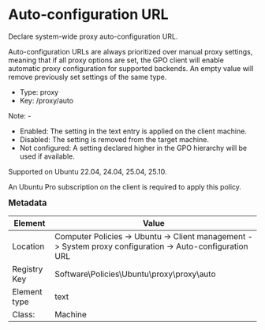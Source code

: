 # Auto-configuration URL

Declare system-wide proxy auto-configuration URL.

Auto-configuration URLs are always prioritized over manual proxy settings, meaning that if all proxy options are set, the GPO client will enable automatic proxy configuration for supported backends. An empty value will remove previously set settings of the same type.


- Type: proxy
- Key: /proxy/auto

Note: -
 * Enabled: The setting in the text entry is applied on the client machine.
 * Disabled: The setting is removed from the target machine.
 * Not configured: A setting declared higher in the GPO hierarchy will be used if available.


Supported on Ubuntu 22.04, 24.04, 25.04, 25.10.

An Ubuntu Pro subscription on the client is required to apply this policy.



<span style="font-size: larger;">**Metadata**</span>

| Element      | Value            |
| ---          | ---              |
| Location     | Computer Policies -> Ubuntu -> Client management -> System proxy configuration -> Auto-configuration URL    |
| Registry Key | Software\Policies\Ubuntu\proxy\proxy\auto         |
| Element type | text |
| Class:       | Machine       |
